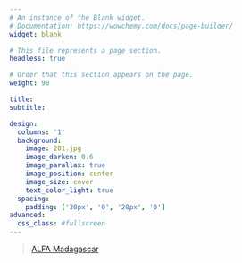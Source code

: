 ```yaml
---
# An instance of the Blank widget.
# Documentation: https://wowchemy.com/docs/page-builder/
widget: blank

# This file represents a page section.
headless: true

# Order that this section appears on the page.
weight: 90

title:
subtitle:

design:
  columns: '1'
  background:
    image: 201.jpg
    image_darken: 0.6
    image_parallax: true
    image_position: center
    image_size: cover
    text_color_light: true
  spacing:
    padding: ['20px', '0', '20px', '0']
advanced:
  css_class: #fullscreen
---
```

<div id="fb-root" ></div>
<script async defer crossorigin="anonymous" src="https://connect.facebook.net/fr_FR/sdk.js#xfbml=1&version=v15.0" nonce="eOlq0nAY"></script>
<div class="fb-page" data-lazy="true" data-href="https://www.facebook.com/ALFA-Madagascar-103852947735216" data-tabs="timeline,messages" data-width="" data-height="" data-small-header="false" data-adapt-container-width="true" data-hide-cover="false" data-show-facepile="false"><blockquote cite="https://www.facebook.com/ALFA-Madagascar-103852947735216" class="fb-xfbml-parse-ignore"><a href="https://www.facebook.com/ALFA-Madagascar-103852947735216">ALFA Madagascar</a></blockquote></div>